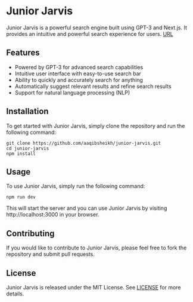 # Junior Jarvis

Junior Jarvis is a powerful search engine built using GPT-3 and Next.js. It provides an intuitive and powerful search experience for users.
[URL](https://junior-jarvis.vercel.app/)

## Features

- Powered by GPT-3 for advanced search capabilities
- Intuitive user interface with easy-to-use search bar
- Ability to quickly and accurately search for anything
- Automatically suggest relevant results and refine search results
- Support for natural language processing (NLP)

## Installation

To get started with Junior Jarvis, simply clone the repository and run the following command:

```
git clone https://github.com/aaqibsheikh/junior-jarvis.git
cd junior-jarvis
npm install
```

## Usage

To use Junior Jarvis, simply run the following command:

```
npm run dev
```

This will start the server and you can use Junior Jarvis by visiting http://localhost:3000 in your browser.

## Contributing

If you would like to contribute to Junior Jarvis, please feel free to fork the repository and submit pull requests.

## License

Junior Jarvis is released under the MIT License. See [LICENSE](https://github.com/aaqibsheikh/junior-jarvis/blob/master/LICENSE) for more details.